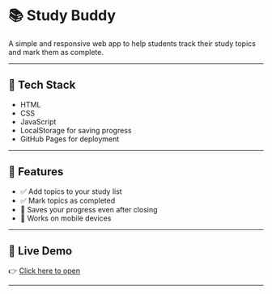 # 📚 Study Buddy

A simple and responsive web app to help students track their study topics and mark them as complete.

---

## 🔧 Tech Stack
- HTML
- CSS
- JavaScript
- LocalStorage for saving progress
- GitHub Pages for deployment

---

## 🚀 Features
- ✅ Add topics to your study list
- ✅ Mark topics as completed
- 💾 Saves your progress even after closing
- 📱 Works on mobile devices

---

## 🔗 Live Demo
👉 [Click here to open](https://Sindhura07.github.io/STUDY-BUDDY/)  


---


